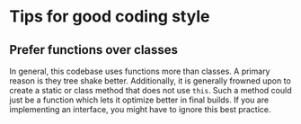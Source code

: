 # Tips for good coding style

## Prefer functions over classes

In general, this codebase uses functions more than classes. A primary reason is they tree shake better. Additionally, it is generally frowned upon to create a static or class method that does not use `this`. Such a method could just be a function which lets it optimize better in final builds. If you are implementing an interface, you might have to ignore this best practice.
